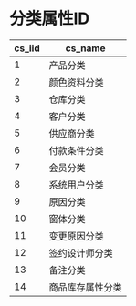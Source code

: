 # 分类属性ID

| cs_iid | cs_name |
| ------ | ------- |
| 1  |产品分类|
| 2  |颜色资料分类|
| 3  |仓库分类|
| 4  |客户分类|
| 5  |供应商分类|
| 6  |付款条件分类|
| 7  |会员分类|
| 8  |系统用户分类|
| 9  |原因分类|
| 10 |窗体分类|
| 11 |变更原因分类|
| 12 |签约设计师分类|
| 13 |备注分类|
| 14 |商品库存属性分类|